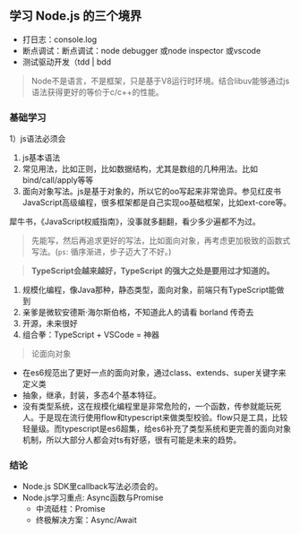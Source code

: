## 学习 Node.js 的三个境界

* 打日志：console.log
* 断点调试：断点调试：node debugger 或node inspector 或vscode
* 测试驱动开发（tdd | bdd

> Node不是语言，不是框架，只是基于V8运行时环境。结合libuv能够通过js语法获得更好的等价于c/c++的性能。

### 基础学习

1）js语法必须会

1. js基本语法
2. 常见用法，比如正则，比如数据结构，尤其是数组的几种用法。比如bind/call/apply等等
3. 面向对象写法。js是基于对象的，所以它的oo写起来非常诡异。参见红皮书JavaScript高级编程，很多框架都是自己实现oo基础框架，比如ext-core等。

犀牛书，《JavaScript权威指南》，没事就多翻翻，看少多少遍都不为过。

> 先能写，然后再追求更好的写法，比如面向对象，再考虑更加极致的函数式写法。(`ps`: 循序渐进，步子迈大了不好。)

> **TypeScript会越来越好，TypeScript 的强大之处是要用过才知道的。**

1. 规模化编程，像Java那种，静态类型，面向对象，前端只有TypeScript能做到
2. 亲爹是微软安德斯·海尔斯伯格，不知道此人的请看 borland 传奇去
3. 开源，未来很好
4. 组合拳：TypeScript + VSCode = 神器

> 论面向对象

* 在es6规范出了更好一点的面向对象，通过class、extends、super关键字来定义类
* 抽象，继承，封装，多态4个基本特征。
* 没有类型系统，这在规模化编程里是非常危险的，一个函数，传参就能玩死人。于是现在流行使用flow和typescript来做类型校验。flow只是工具，比较轻量级。而typescript是es6超集，给es6补充了类型系统和更完善的面向对象机制，所以大部分人都会对ts有好感，很有可能是未来的趋势。

### 结论

* Node.js SDK里callback写法必须会的。
* Node.js学习重点: Async函数与Promise
    * 中流砥柱：Promise
    * 终极解决方案：Async/Await






